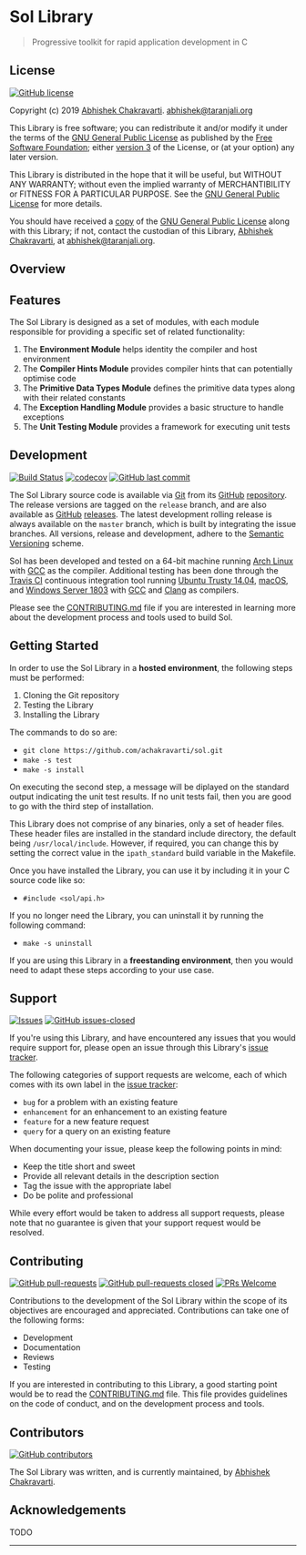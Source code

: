 # Sol Library
> Progressive toolkit for rapid application development in C


## License
[![GitHub license](https://img.shields.io/github/license/achakravarti/sol.svg)](https://github.com/achakravarti/sol/blob/master/LICENSE)

Copyright (c) 2019 [Abhishek Chakravarti][]. 
<abhishek@taranjali.org>

This Library is free software; you can redistribute it and/or modify it under 
the terms of the [GNU General Public License][] as published by the [Free 
Software Foundation][]; either [version 3][] of the License, or (at your option)
any later version.

This Library is distributed in the hope that it will be useful, but WITHOUT ANY
WARRANTY; without even the implied warranty of MERCHANTIBILITY or FITNESS FOR A
PARTICULAR PURPOSE. See the [GNU General Public License][] for more details.

You should have received a [copy][] of the [GNU General Public License][] along
with this Library; if not, contact the custodian of this Library, [Abhishek
Chakravarti][], at <abhishek@taranjali.org>.


## Overview


## Features

The Sol Library is designed as a set of modules, with each module responsible
for providing a specific set of related functionality:
  1. The **Environment Module** helps identity the compiler and host environment
  2. The **Compiler Hints Module** provides compiler hints that can potentially
     optimise code
  3. The **Primitive Data Types Module** defines the primitive data types along
     with their related constants
  4. The **Exception Handling Module** provides a basic structure to handle
     exceptions
  5. The **Unit Testing Module** provides a framework for executing unit tests


## Development
[![Build Status](https://travis-ci.org/achakravarti/sol.svg?branch=master)](https://travis-ci.org/achakravarti/sol) [![codecov](https://codecov.io/gh/achakravarti/sol/branch/master/graph/badge.svg)](https://codecov.io/gh/achakravarti/sol) [![GitHub last commit](https://img.shields.io/github/last-commit/achakravarti/sol.svg)](https://github.com/achakravarti/sol/graphs/commit-activity)

The Sol Library source code is available via [Git][] from its [GitHub][]
[repository][]. The release versions are tagged on the `release` branch, and are
also available as [GitHub][] [releases][]. The latest development rolling 
release is always available on the `master` branch, which is built by 
integrating the issue  branches. All versions, release and development, adhere
to the [Semantic Versioning][] scheme.

Sol has been developed and tested on a 64-bit machine running [Arch Linux][]
with [GCC][] as the compiler. Additional testing has been done through the
[Travis CI][] continuous integration tool running [Ubuntu Trusty 14.04][],
[macOS][], and [Windows Server 1803][] with [GCC][] and [Clang][] as compilers.

Please see the [CONTRIBUTING.md][] file if you are interested in learning more
about the development process and tools used to build Sol.


## Getting Started
In order to use the Sol Library in a **hosted environment**, the following steps
must be performed:  
  1. Cloning the Git repository  
  2. Testing the Library
  3. Installing the Library


The commands to do so are:  
  - `git clone https://github.com/achakravarti/sol.git`  
  - `make -s test`  
  - `make -s install`  

On executing the second step, a message will be diplayed on the standard output
indicating the unit test results. If no unit tests fail, then you are good to go
with the third step of installation.

This Library does not comprise of any binaries, only a set of header files.
These header files are installed in the standard include directory, the default
being `/usr/local/include`. However, if required, you can change this by setting
the correct value in the `ipath_standard` build variable in the Makefile.

Once you have installed the Library, you can use it by including it in your C 
source code like so:  
  - `#include <sol/api.h>`  

If you no longer need the Library, you can uninstall it by running the
following command:  
  - `make -s uninstall`  

If you are using this Library in a **freestanding environment**, then you would
need to adapt these steps according to your use case.


## Support
[![Issues](http://img.shields.io/github/issues/achakravarti/sol.svg)](https://github.com/achakravarti/sol/issues) [![GitHub issues-closed](https://img.shields.io/github/issues-closed/achakravarti/sol.svg)](https://github.com/achakravarti/sol/issues?q=is%3Aissue+is%3Aclosed)

If you're using this Library, and have encountered any issues that you would
require support for, please open an issue through this Library's [issue
tracker][]. 

The following categories of support requests are welcome, each of which comes
with its own label in the [issue tracker][]:
  * `bug` for a problem with an existing feature
  * `enhancement` for an enhancement to an existing feature
  * `feature` for a new feature request
  * `query` for a query on an existing feature

When documenting your issue, please keep the following points in mind:  
  * Keep the title short and sweet
  * Provide all relevant details in the description section
  * Tag the issue with the appropriate label
  * Do be polite and professional

While every effort would be taken to address all support requests, please note
that no guarantee is given that your support request would be resolved.


## Contributing
[![GitHub pull-requests](https://img.shields.io/github/issues-pr/achakravarti/sol.svg)](https://github.com/achakravarti/sol/pull/) [![GitHub pull-requests closed](https://img.shields.io/github/issues-pr-closed/achakravarti/sol.svg)](https://github.com/achakravart/sol/pull/) [![PRs Welcome](https://img.shields.io/badge/pull%20requests-welcome-blue.svg)](http://makeapullrequest.com)

Contributions to the development of the Sol Library within the scope of its
objectives are encouraged and appreciated. Contributions can take one of the
following forms:  
  * Development
  * Documentation
  * Reviews
  * Testing

If you are interested in contributing to this Library, a good starting point
would be to read the [CONTRIBUTING.md][] file. This file provides guidelines on
the code of conduct, and on the development process and tools.


## Contributors
[![GitHub contributors](https://img.shields.io/github/contributors/achakravarti/sol.svg)](https://github.com/achakravarti/sol/graphs/contributors/)

The Sol Library was written, and is currently maintained, by 
[Abhishek Chakravarti][].


## Acknowledgements
TODO

* * *


[Abhishek Chakravarti]:https://github.com/achakravarti
[Arch Linux]:https://www.archlinux.org
[Clang]:https://clang.llvm.org
[CONTRIBUTING.md]:https://github.com/achakravarti/sol/blob/master/CONTRIBUTING.md/
[copy]:https://github.com/achakravarti/sol/blob/master/LICENSE
[Free Software Foundation]:https://www.fsf.org
[GCC]:https://gcc.gnu.org
[Git]:https://git-scm.com
[GitHub]:https://github.com
[GNU General Public License]:https://choosealicense.com/licenses/gpl-3.0
[issue tracker]:https://github.com/achakravarti/sol/issues
[macOS]:https://www.apple.com/macos
[releases]:https://github.com/achakravarti/sol/releases
[repository]:https://github.com/achakravarti/sol
[Semantic Versioning]:http://semver.org
[Travis CI]:https://travis-ci.org
[version 3]:https://www.gnu.org/licenses/gpl-3.0.en.html
[Ubuntu Trusty 14.04]:http://releases.ubuntu.com/14.04
[Windows Server 1803]:https://docs.microsoft.com/en-us/windows-server/get-started/get-started-with-1803

